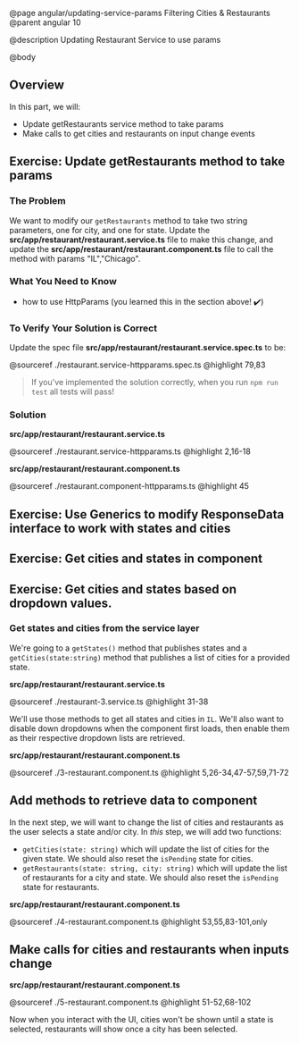 @page angular/updating-service-params Filtering Cities & Restaurants
@parent angular 10

@description Updating Restaurant Service to use params

@body

## Overview

In this part, we will:

- Update getRestaurants service method to take params
- Make calls to get cities and restaurants on input change events


## Exercise: Update getRestaurants method to take params

### The Problem

We want to modify our `getRestaurants` method to take two string parameters, one for city, and one for state. Update the __src/app/restaurant/restaurant.service.ts__ file to make this change, and update the __src/app/restaurant/restaurant.component.ts__ file to call the method with params "IL","Chicago".

### What You Need to Know

- how to use HttpParams (you learned this in the section above! ✔️)

### To Verify Your Solution is Correct

Update the spec file  __src/app/restaurant/restaurant.service.spec.ts__ to be:

@sourceref ./restaurant.service-httpparams.spec.ts
@highlight 79,83

> If you've implemented the solution correctly, when you run `npm run test` all tests will pass!

### Solution

__src/app/restaurant/restaurant.service.ts__

@sourceref ./restaurant.service-httpparams.ts
@highlight 2,16-18

__src/app/restaurant/restaurant.component.ts__

@sourceref ./restaurant.component-httpparams.ts
@highlight 45



## Exercise: Use Generics to modify ResponseData interface to work with states and cities

## Exercise: Get cities and states in component

## Exercise: Get cities and states based on dropdown values.



### Get states and cities from the service layer

We're going to a `getStates()` method that publishes states and a
`getCities(state:string)` method that publishes a list of cities
for a provided state.

__src/app/restaurant/restaurant.service.ts__

@sourceref ./restaurant-3.service.ts
@highlight 31-38

We'll use those methods to get all states and cities in `IL`. We'll also want to disable down dropdowns when the component first loads, then enable them as their respective dropdown lists are retrieved.

__src/app/restaurant/restaurant.component.ts__

@sourceref ./3-restaurant.component.ts
@highlight 5,26-34,47-57,59,71-72


## Add methods to retrieve data to component

In the next step, we will want to change the list of cities and restaurants
as the user selects a state and/or city.  In _this_ step, we will
add two functions:

- `getCities(state: string)` which will update the list of cities for
  the given state. We should also reset the `isPending` state for cities.
- `getRestaurants(state: string, city: string)` which will update the list of
  restaurants for a city and state. We should also reset the `isPending` state for restaurants.

__src/app/restaurant/restaurant.component.ts__

@sourceref ./4-restaurant.component.ts
@highlight 53,55,83-101,only

## Make calls for cities and restaurants when inputs change

__src/app/restaurant/restaurant.component.ts__

@sourceref ./5-restaurant.component.ts
@highlight 51-52,68-102

Now when you interact with the UI, cities won't be shown until a state is selected, restaurants will show once a city has been selected.
